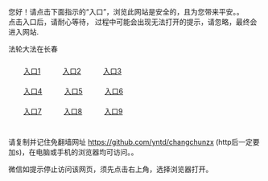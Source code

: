 您好！请点击下面指示的“入口”，浏览此网站是安全的，且为您带来平安。。 <br/>
点击入口后，请耐心等待， 过程中可能会出现无法打开的提示，请忽略，最终会进入网站. </br>

法轮大法在长春<br/>
<div style="padding:10px"><a style="margin:20px" target="_blank" href="https://d9osxgn8psu8b.cloudfront.net/2Qpsp?tmlrxto" id="ccLink1" rel="nofollow">入口1</a> <a target="_blank" style="margin:20px" href="https://d1f4mpukz3srzz.cloudfront.net/2Qpsp?nomtp" id="ccLink2" rel="nofollow">入口2</a> <a style="margin:20px" target="_blank" href="https://d24a34gqdh6qog.cloudfront.net/2Qpsp?ntdlunj" id="ccLink3" rel="nofollow">入口3</a></div>

<div style="padding:10px" ><a style="margin:20px" target="_blank" href="https://d9osxgn8psu8b.cloudfront.net/2Qpsp?tmlrxto" id="ccLink4" rel="nofollow">入口4</a> <a style="margin:20px" href="https://d1f4mpukz3srzz.cloudfront.net/2Qpsp?nomtp" target="_blank" id="ccLink5" rel="nofollow">入口5</a> <a style="margin:20px" href="https://d24a34gqdh6qog.cloudfront.net/2Qpsp?ntdlunj" target="_blank" id="ccLink6" rel="nofollow">入口6</a></div>

<div style="padding:10px"><a style="margin:20px" target="_blank" href="https://d9osxgn8psu8b.cloudfront.net/2Qpsp?tmlrxto" id="ccLink7" rel="nofollow">入口7</a> <a style="margin:20px" href="https://d1f4mpukz3srzz.cloudfront.net/2Qpsp?nomtp" target="_blank" id="ccLink8" rel="nofollow">入口8</a> <a style="margin:20px" target="_blank" href="https://d24a34gqdh6qog.cloudfront.net/2Qpsp?ntdlunj" id="ccLink9" rel="nofollow">入口9</a></div>

<br/>



请复制并记住免翻墙网址 https://github.com/yntd/changchunzx (http后一定要加s)，在电脑或手机的浏览器均可访问。。<br/>

微信如提示停止访问该网页，须先点击右上角，选择浏览器打开。
